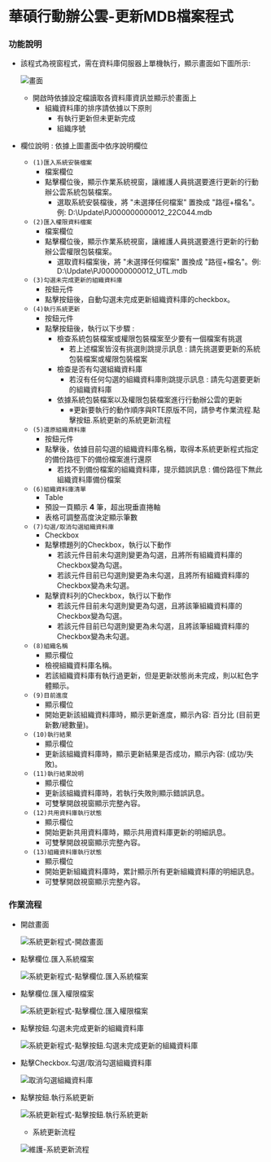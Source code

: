 # 華碩行動辦公雲-更新MDB檔案程式

### <div id="require">功能說明</div>
* 該程式為視窗程式，需在資料庫伺服器上單機執行，顯示畫面如下圖所示:

    ![畫面]

    * 開啟時依據設定檔讀取各資料庫資訊並顯示於畫面上
        * 組織資料庫的排序請依據以下原則
            * 有執行更新但未更新完成
            * 組織序號

* 欄位說明 : 依據上圖畫面中依序說明欄位
    * `(1)匯入系統安裝檔案`
        * 檔案欄位
        * 點擊欄位後，顯示作業系統視窗，讓維護人員挑選要進行更新的行動辦公雲系統包裝檔案。
            * 選取系統安裝檔後，將 "未選擇任何檔案" 置換成 "路徑+檔名"。例: D:\Update\PJ000000000012_22C044.mdb
    * `(2)匯入權限資料檔案`
        * 檔案欄位
        * 點擊欄位後，顯示作業系統視窗，讓維護人員挑選要進行更新的行動辦公雲權限包裝檔案。
            * 選取資料檔案後，將 "未選擇任何檔案" 置換成 "路徑+檔名"。例: D:\Update\PJ000000000012_UTL.mdb
    * `(3)勾選未完成更新的組織資料庫`
        * 按鈕元件
        * 點擊按鈕後，自動勾選未完成更新組織資料庫的checkbox。
    * `(4)執行系統更新`
        * 按鈕元件
        * 點擊按鈕後，執行以下步驟 :
            * 檢查系統包裝檔案或權限包裝檔案至少要有一個檔案有挑選
                * 若上述檔案皆沒有挑選則跳提示訊息 : 請先挑選要更新的系統包裝檔案或權限包裝檔案
            * 檢查是否有勾選組織資料庫
                * 若沒有任何勾選的組織資料庫則跳提示訊息 : 請先勾選要更新的組織資料庫
            * 依據系統包裝檔案以及權限包裝檔案進行行動辦公雲的更新
                * ※更新要執行的動作順序與RTE原版不同，請參考作業流程.點擊按鈕.系統更新的系統更新流程
    * `(5)還原組織資料庫`
        * 按鈕元件
        * 點擊後，依據目前勾選的組織資料庫名稱，取得本系統更新程式指定的備份路徑下的備份檔案進行還原
            * 若找不到備份檔案的組織資料庫，提示錯誤訊息 : 備份路徑下無此組織資料庫備份檔案
    * `(6)組織資料庫清單`
        * Table
        * 預設一頁顯示 **4** 筆，超出現垂直捲軸
        * 表格可調整高度決定顯示筆數
    * `(7)勾選/取消勾選組織資料庫`
        * Checkbox
        * 點擊標題列的Checkbox，執行以下動作
            * 若該元件目前未勾選則變更為勾選，且將所有組織資料庫的Checkbox變為勾選。
            * 若該元件目前已勾選則變更為未勾選，且將所有組織資料庫的Checkbox變為未勾選。
        * 點擊資料列的Checkbox，執行以下動作
            * 若該元件目前未勾選則變更為勾選，且將該筆組織資料庫的Checkbox變為勾選。
            * 若該元件目前已勾選則變更為未勾選，且將該筆組織資料庫的Checkbox變為未勾選。
    * `(8)組織名稱`
        * 顯示欄位
        * 檢視組織資料庫名稱。
        * 若該組織資料庫有執行過更新，但是更新狀態尚未完成，則以紅色字體顯示。
    * `(9)目前進度`
        * 顯示欄位
        * 開始更新該組織資料庫時，顯示更新進度，顯示內容: 百分比 (目前更新數/總數量)。
    * `(10)執行結果`
        * 顯示欄位
        * 更新該組織資料庫時，顯示更新結果是否成功，顯示內容: (成功/失敗)。
    * `(11)執行結果說明`
        * 顯示欄位
        * 更新該組織資料庫時，若執行失敗則顯示錯誤訊息。
        * 可雙擊開啟視窗顯示完整內容。
    * `(12)共用資料庫執行狀態`
        * 顯示欄位
        * 開始更新共用資料庫時，顯示共用資料庫更新的明細訊息。
        * 可雙擊開啟視窗顯示完整內容。
    * `(13)組織資料庫執行狀態`
        * 顯示欄位
        * 開始更新組織資料庫時，累計顯示所有更新組織資料庫的明細訊息。
        * 可雙擊開啟視窗顯示完整內容。

### <div id="flow">作業流程</div>
* 開啟畫面

    ![系統更新程式-開啟畫面]

* 點擊欄位.匯入系統檔案

    ![系統更新程式-點擊欄位.匯入系統檔案]

* 點擊欄位.匯入權限檔案

    ![系統更新程式-點擊欄位.匯入權限檔案]

* 點擊按鈕.勾選未完成更新的組織資料庫

    ![系統更新程式-點擊按鈕.勾選未完成更新的組織資料庫]

* 點擊Checkbox.勾選/取消勾選組織資料庫

    ![取消勾選組織資料庫]

* 點擊按鈕.執行系統更新

    ![系統更新程式-點擊按鈕.執行系統更新]

    * 系統更新流程
    
    ![維護-系統更新流程]

[維護-系統更新流程]:attachment/維護-系統更新流程.png "維護-系統更新流程"
[畫面]:attachment/畫面.png "畫面"
[系統更新程式-點擊按鈕.勾選未完成更新的組織資料庫]:attachment/系統更新程式-點擊按鈕.勾選未完成更新的組織資料庫.png "系統更新程式-點擊按鈕.勾選未完成更新的組織資料庫"
[系統更新程式-開啟畫面]:attachment/系統更新程式-開啟畫面.png "系統更新程式-開啟畫面"
[系統更新程式-點擊按鈕.執行系統更新]:attachment/系統更新程式-點擊按鈕.執行系統更新.png "系統更新程式-點擊按鈕.執行系統更新"
[系統更新程式-點擊欄位.匯入系統檔案]:attachment/系統更新程式-點擊欄位.匯入系統檔案.png "系統更新程式-點擊欄位.匯入系統檔案"
[系統更新程式-點擊欄位.匯入權限檔案]:attachment/系統更新程式-點擊欄位.匯入權限檔案.png "系統更新程式-點擊欄位.匯入權限檔案"
[取消勾選組織資料庫]:attachment/取消勾選組織資料庫.png "取消勾選組織資料庫"